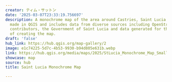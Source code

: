 ```yaml
---
creator: ティム・サットン
date: '2025-03-07T23:33:19.756697'
description: A monochrome map of the area around Castries, Saint Lucia. The map was
  made in QGIS and includes data from diverse sources including OpenStreetmap and
  contributors, the Government of Saint Lucia and data generated for the purposes
  of creating the map.
draft: 'false'
hub_link: https://hub.qgis.org/map-gallery/2
image: e1c74225-5d7c-4b53-9930-b94d805e631b.webp
link: https://hub.qgis.org/media/maps/2025/StLucia_Monochrome_Map_Small.png
showcase: map
source: hub
title: Saint Lucia Monochrome Map

---
```

